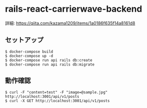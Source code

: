 # rails-react-carrierwave-backend

詳細: https://qiita.com/kazama1209/items/1a0186f635f14a8161d8

## セットアップ

```
$ docker-compose build
$ docker-compose up -d
$ docker-compose run api rails db:create
$ docker-compose run api rails db:migrate
```

## 動作確認

```
$ curl -F "content=test" -F "image=@sample.jpg" http://localhost:3001/api/v1/posts
$ curl -X GET http://localhost:3001/api/v1/posts
```
